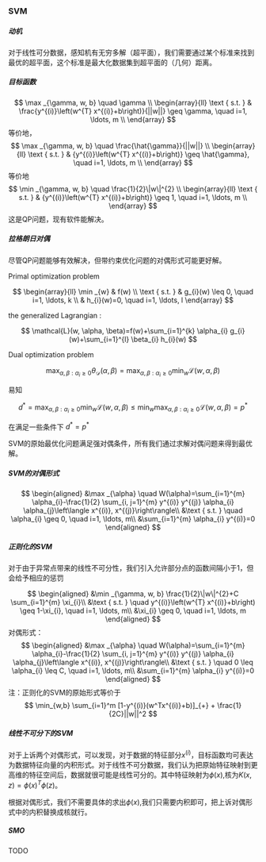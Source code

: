 ### SVM

##### 动机

对于线性可分数据，感知机有无穷多解（超平面），我们需要通过某个标准来找到最优的超平面，这个标准是最大化数据集到超平面的（几何）距离。

##### 目标函数


$$
\max _{\gamma, w, b} \quad \gamma \\
\begin{array}{ll}
\text { s.t. } & \frac{y^{(i)}\left(w^{T} x^{(i)}+b\right)}{||w||} \geq \gamma, \quad i=1, \ldots, m \\
\end{array}
$$
等价地，
$$
\max _{\gamma, w, b} \quad \frac{\hat{\gamma}}{||w||} \\
\begin{array}{ll}
\text { s.t. } & {y^{(i)}\left(w^{T} x^{(i)}+b\right)} \geq \hat{\gamma}, \quad i=1, \ldots, m \\
\end{array}
$$
等价地
$$
\min _{\gamma, w, b} \quad \frac{1}{2}\|w\|^{2} \\
\begin{array}{ll}
\text { s.t. } & {y^{(i)}\left(w^{T} x^{(i)}+b\right)} \geq 1, \quad i=1, \ldots, m \\
\end{array}
$$
这是QP问题，现有软件能解决。

##### 拉格朗日对偶

尽管QP问题能够有效解决，但带约束优化问题的对偶形式可能更好解。

Primal optimization problem  

$$
\begin{array}{ll}
\min _{w} & f(w) \\
\text { s.t. } & g_{i}(w) \leq 0, \quad i=1, \ldots, k \\
& h_{i}(w)=0, \quad i=1, \ldots, l
\end{array}
$$

the generalized Lagrangian :

$$
\mathcal{L}(w, \alpha, \beta)=f(w)+\sum_{i=1}^{k} \alpha_{i} g_{i}(w)+\sum_{i=1}^{l} \beta_{i} h_{i}(w)
$$

Dual optimization problem

$$
\max _{\alpha, \beta: \alpha_{i} \geq 0} \theta_{\mathcal{D}}(\alpha, \beta)=\max _{\alpha, \beta: \alpha_{i} \geq 0} \min _{w} \mathcal{L}(w, \alpha, \beta)
$$

易知

$$
d^{*}=\max _{\alpha, \beta: \alpha_{i} \geq 0} \min _{w} \mathcal{L}(w, \alpha, \beta) \leq \min _{w} \max _{\alpha, \beta: \alpha_{i} \geq 0} \mathcal{L}(w, \alpha, \beta)=p^{*}
$$

在满足一些条件下 $d^{*}=p^{*}$

SVM的原始最优化问题满足强对偶条件，所有我们通过求解对偶问题来得到最优解。

##### SVM的对偶形式

$$
\begin{aligned}
&\max _{\alpha} \quad W(\alpha)=\sum_{i=1}^{m} \alpha_{i}-\frac{1}{2} \sum_{i, j=1}^{m} y^{(i)} y^{(j)} \alpha_{i} \alpha_{j}\left\langle x^{(i)}, x^{(j)}\right\rangle\\
&\text { s.t. } \quad \alpha_{i} \geq 0, \quad i=1, \ldots, m\\
&\sum_{i=1}^{m} \alpha_{i} y^{(i)}=0
\end{aligned}
$$

##### 正则化的SVM

对于由于异常点带来的线性不可分性，我们引入允许部分点的函数间隔小于1，但会给予相应的惩罚

$$
\begin{aligned}
&\min _{\gamma, w, b} \frac{1}{2}\|w\|^{2}+C \sum_{i=1}^{m} \xi_{i}\\
&\text { s.t. } \quad y^{(i)}\left(w^{T} x^{(i)}+b\right) \geq 1-\xi_{i}, \quad i=1, \ldots, m\\
&\xi_{i} \geq 0, \quad i=1, \ldots, m
\end{aligned}
$$
对偶形式：
$$
\begin{aligned}
&\max _{\alpha} \quad W(\alpha)=\sum_{i=1}^{m} \alpha_{i}-\frac{1}{2} \sum_{i, j=1}^{m} y^{(i)} y^{(j)} \alpha_{i} \alpha_{j}\left\langle x^{(i)}, x^{(j)}\right\rangle\\
&\text { s.t. } \quad 0 \leq \alpha_{i} \leq C, \quad i=1, \ldots, m\\
&\sum_{i=1}^{m} \alpha_{i} y^{(i)}=0
\end{aligned}
$$
注：正则化的SVM的原始形式等价于
$$
\min_{w,b} \sum_{i=1}^m [1-y^{(i)}(w^Tx^{(i)}+b)]_{+} + \frac{1}{2C}||w||^2
$$


##### 线性不可分下的SVM

对于上诉两个对偶形式，可以发现，对于数据的特征部分$x^{(i)}$，目标函数均可表达为数据特征向量的内积形式。对于线性不可分数据，我们认为把原始特征映射到更高维的特征空间后，数据就很可能是线性可分的。其中特征映射为$\phi(x)$,核为$K(x, z)=\phi(x)^{T} \phi(z)$。

根据对偶形式，我们不需要具体的求出$\phi(x)$,我们只需要内积即可，把上诉对偶形式中的内积替换成核就行。

##### SMO

TODO

